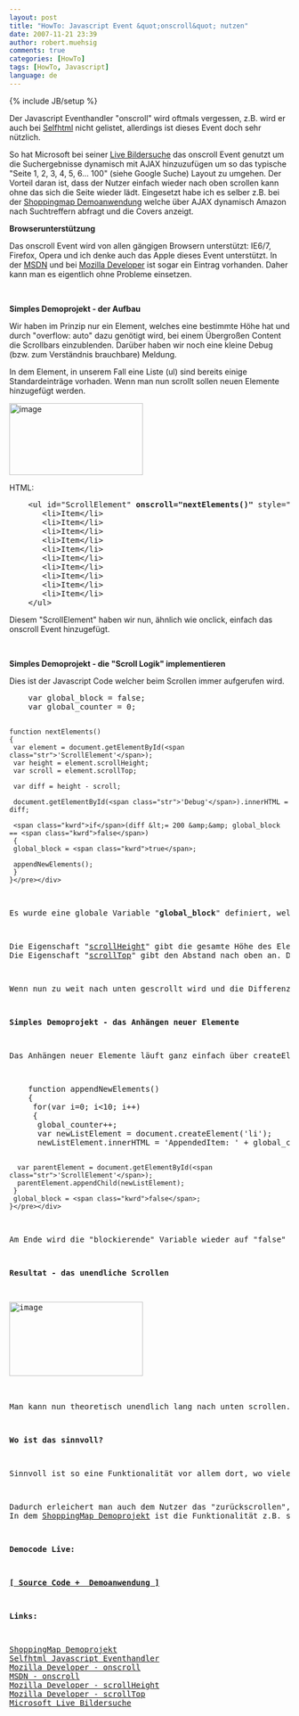 ```yaml
---
layout: post
title: "HowTo: Javascript Event &quot;onscroll&quot; nutzen"
date: 2007-11-21 23:39
author: robert.muehsig
comments: true
categories: [HowTo]
tags: [HowTo, Javascript]
language: de
---
```

{% include JB/setup %}
<p>Der Javascript Eventhandler "onscroll" wird oftmals vergessen, z.B. wird er auch bei <a href="http://de.selfhtml.org/javascript/sprache/eventhandler.htm" target="_blank">Selfhtml</a> nicht gelistet, allerdings ist dieses Event doch sehr nützlich.</p> <p>So hat Microsoft bei seiner <a href="http://search.live.com/images/results.aspx?q=paris&amp;FORM=BIRE" target="_blank">Live Bildersuche</a>&nbsp;das onscroll Event genutzt um die Suchergebnisse dynamisch mit AJAX hinzuzufügen um so das typische "Seite 1, 2, 3, 4, 5, 6... 100" (siehe Google Suche) Layout zu umgehen. Der Vorteil daran ist, dass der Nutzer einfach wieder nach oben scrollen kann ohne das sich die Seite wieder lädt. Eingesetzt habe ich es selber z.B. bei der <a href="http://code-developer.de/opensourceprojects/shoppingmap/" target="_blank">Shoppingmap Demoanwendung</a>&nbsp;welche über AJAX dynamisch Amazon nach Suchtreffern abfragt und die Covers anzeigt.</p> <p><strong>Browserunterstützung</strong></p> <p>Das onscroll Event wird von allen gängigen Browsern unterstützt: IE6/7, Firefox, Opera und ich denke auch das Apple dieses Event unterstützt.&nbsp;In der&nbsp;<a href="http://msdn2.microsoft.com/en-us/library/ms536966.aspx" target="_blank">MSDN</a> und bei <a href="http://developer.mozilla.org/en/docs/DOM:window.onscroll" target="_blank">Mozilla Developer</a> ist sogar ein Eintrag vorhanden. Daher kann man es eigentlich ohne Probleme einsetzen.</p> <p>&nbsp;</p> <p><strong>Simples Demoprojekt - der Aufbau</strong></p> <p>Wir haben im Prinzip nur ein Element, welches eine bestimmte Höhe hat und durch "overflow: auto" dazu genötigt wird, bei einem Übergroßen Content die Scrollbars einzublenden. Darüber haben wir noch eine kleine Debug (bzw. zum Verständnis brauchbare) Meldung.</p> <p>In dem Element, in unserem Fall eine Liste (ul) sind bereits einige Standardeinträge vorhaden. Wenn man nun scrollt sollen neuen Elemente hinzugefügt werden.</p> <p><a href="{{BASE_PATH}}/assets/wp-images/image161.png" atomicselection="true"><img style="border-right: 0px; border-top: 0px; border-left: 0px; border-bottom: 0px" height="129" alt="image" src="{{BASE_PATH}}/assets/wp-images/image-thumb140.png" width="240" border="0"></a> </p> <p>HTML:</p> <div class="CodeFormatContainer"><pre class="csharpcode">    &lt;ul id=<span class="str">"ScrollElement"</span> <strong>onscroll=<span class="str">"nextElements()"</span></strong> style=<span class="str">"height: 100px; width: 300px; overflow: auto; border: solid 1px black;"</span>&gt;
       &lt;li&gt;Item&lt;/li&gt;
       &lt;li&gt;Item&lt;/li&gt;
       &lt;li&gt;Item&lt;/li&gt;
       &lt;li&gt;Item&lt;/li&gt;
       &lt;li&gt;Item&lt;/li&gt;
       &lt;li&gt;Item&lt;/li&gt;
       &lt;li&gt;Item&lt;/li&gt;
       &lt;li&gt;Item&lt;/li&gt;
       &lt;li&gt;Item&lt;/li&gt;
       &lt;li&gt;Item&lt;/li&gt;
    &lt;/ul&gt;</pre></div>
<p>Diesem "ScrollElement" haben wir nun, ähnlich wie onclick, einfach das onscroll Event hinzugefügt.</p>
<p>&nbsp;</p>
<p><strong>Simples Demoprojekt - die "Scroll Logik" implementieren</strong></p>
<p>Dies ist der Javascript Code welcher beim Scrollen immer aufgerufen wird.</p>
<div class="CodeFormatContainer"><pre class="csharpcode">    var global_block = <span class="kwrd">false</span>;
    var global_counter = 0;
    
    function nextElements()
    {
     var element = document.getElementById(<span class="str">'ScrollElement'</span>);
     var height = element.scrollHeight;
     var scroll = element.scrollTop;

     var diff = height - scroll;
     
     document.getElementById(<span class="str">'Debug'</span>).innerHTML = diff;
     
     <span class="kwrd">if</span>(diff &lt;= 200 &amp;&amp; global_block == <span class="kwrd">false</span>)
     {
     global_block = <span class="kwrd">true</span>;
     
     appendNewElements();
     }
    }</pre></div>
<p>Es wurde eine globale Variable "<strong>global_block</strong>" definiert, welche verhindert, dass sobald nach unten gescrollt wird sofort neue Elemente an das Zielelement drangehangen werden. Insbesondere wenn man (sinnvollerweise) AJAX Requests macht, wie bei dem Shoppingmap Projekt, würde man dadurch den Client belasten, weil er viele Requests losschicken muss. Diese Variable verhindert dies, indem sobald ein Request aktiv ist, die Variable auf "true" gesetzt wird. Dadurch werden weitere Requests solange unterbunden, bis die Aktion ausgeführt wurde. Dannach kann man weiterscrollen.</p>
<p>Die Eigenschaft "<a href="http://developer.mozilla.org/en/docs/DOM:element.scrollHeight" target="_blank">scrollHeight</a>" gibt die gesamte Höhe des Elementes wieder (auch das was man nicht sieht).<br>Die Eigenschaft "<a href="http://developer.mozilla.org/en/docs/DOM:element.scrollTop" target="_blank">scrollTop</a>" gibt den Abstand nach oben an. Die verlinkten Mozilla Seiten geben dies auch gut anhand von Screenshots wieder.</p>
<p>Wenn nun zu weit nach unten gescrollt wird und die Differenz unter einem bestimmten Wert fällt und noch kein Request losgeschickt wurde, dann werden neuen Elemente angehangen.</p>
<p><strong>Simples Demoprojekt - das Anhängen neuer Elemente</strong></p>
<p>Das Anhängen neuer Elemente läuft ganz einfach über createElement und appendChild ab. Bei jedem "Request" werden 10 Einträge hinzugefügt.&nbsp;</p>
<div class="CodeFormatContainer"><pre class="csharpcode">    function appendNewElements()
    {
     <span class="kwrd">for</span>(var i=0; i&lt;10; i++)
     {
      global_counter++;
      var newListElement = document.createElement(<span class="str">'li'</span>);
      newListElement.innerHTML = <span class="str">'AppendedItem: '</span> + global_counter;
      
      var parentElement = document.getElementById(<span class="str">'ScrollElement'</span>);
      parentElement.appendChild(newListElement);
     }
     global_block = <span class="kwrd">false</span>;
    }</pre></div>
<p>Am Ende wird die "blockierende" Variable wieder auf "false" gesetzt.</p>
<p><strong>Resultat - das unendliche Scrollen</strong></p>
<p><a href="{{BASE_PATH}}/assets/wp-images/image162.png" atomicselection="true"><img style="border-right: 0px; border-top: 0px; border-left: 0px; border-bottom: 0px" height="133" alt="image" src="{{BASE_PATH}}/assets/wp-images/image-thumb141.png" width="240" border="0"></a> </p>
<p>Man kann nun theoretisch unendlich lang nach unten scrollen. Nette Spielerei.</p>
<p><strong>Wo ist das sinnvoll?</strong></p>
<p>Sinnvoll ist so eine Funktionalität vor allem dort, wo viele Bilder oder Videos (oder Silverlight&nbsp;Content) nachgeladen werden. Da der Browser schlecht 300 Bilder auf einmal ziehen kann, sondern vielleicht nur immer 20, aber man selbst&nbsp;trotzdem dieses "Seite 1, 2, 3, 4" leid ist, kann man diese&nbsp;Technik sehr gut mit AJAX kombinieren.</p>
<p>Dadurch erleichert man auch dem Nutzer das "zurückscrollen", indem man zuvor geladen&nbsp;Sachen&nbsp;gleich ansehen kann und nicht erst warten muss bis der Browser zur vorherigen Seite zurück gegangen ist.<br>In dem <a href="http://code-developer.de/opensourceprojects/shoppingmap/" target="_blank">ShoppingMap Demoprojekt</a> ist die Funktionalität z.B. sehr nützlich und bietet einen interessanten Ansatz.</p>
<p><strong>Democode Live:</strong></p>
<p><a href="http://code-developer.de/democode/javascriptonscroll/default.htm" target="_blank"><strong>[ Source Code +&nbsp; Demoanwendung ]</strong></a></p>
<p><strong>Links:</strong></p>
<p><a href="http://code-developer.de/opensourceprojects/shoppingmap/" target="_blank">ShoppingMap Demoprojekt</a><br><a href="http://de.selfhtml.org/javascript/sprache/eventhandler.htm" target="_blank">Selfhtml Javascript Eventhandler</a><br><a href="http://developer.mozilla.org/en/docs/DOM:window.onscroll" target="_blank">Mozilla Developer - onscroll</a><br><a href="http://msdn2.microsoft.com/en-us/library/ms536966.aspx" target="_blank">MSDN - onscroll</a><br><a href="http://developer.mozilla.org/en/docs/DOM:element.scrollHeight" target="_blank">Mozilla Developer - scrollHeight</a><br><a href="http://developer.mozilla.org/en/docs/DOM:element.scrollTop" target="_blank">Mozilla Developer - scrollTop</a><br><a href="http://search.live.com/images/results.aspx?q=paris&amp;FORM=BIRE" target="_blank">Microsoft Live Bildersuche</a></p>
